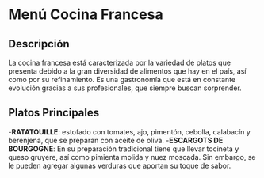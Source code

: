 # Menú Cocina Francesa 

## Descripción
La cocina francesa está caracterizada por la variedad de platos que presenta debido a la gran diversidad de alimentos que hay en el país, así como por su refinamiento. Es una gastronomía que está en constante evolución gracias a sus profesionales, que siempre buscan sorprender.

## Platos Principales
-**RATATOUILLE**: estofado con tomates, ajo, pimentón, cebolla, calabacín y berenjena, que se preparan con aceite de oliva. 
-**ESCARGOTS DE BOURGOGNE**: En su preparación tradicional tiene que llevar tocineta y queso gruyere, así como pimienta molida y nuez moscada. Sin embargo, se le pueden agregar algunas verduras que aportan su toque de sabor.
































